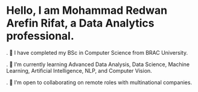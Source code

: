 # Hello, I am Mohammad Redwan Arefin Rifat, a Data Analytics professional.
. 🔭 I have completed my BSc in Computer Science from BRAC University.

. 🌱 I’m currently learning Advanced Data Analysis, Data Science, Machine Learning, Artificial Intelligence, NLP, and Computer Vision.

. 👯 I’m open to collaborating on remote roles with multinational companies.






